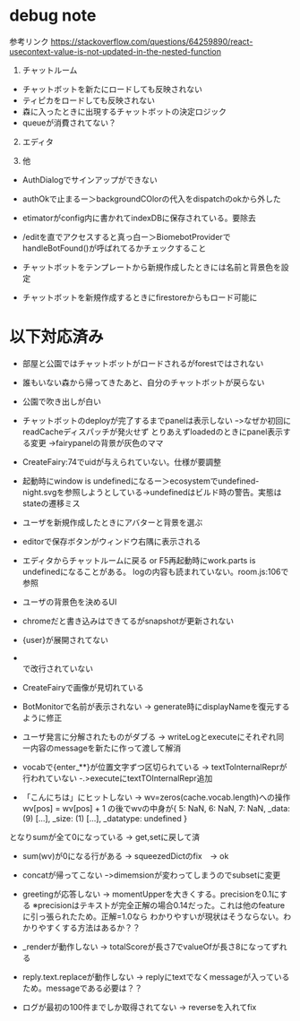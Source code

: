 debug note
==============

参考リンク
https://stackoverflow.com/questions/64259890/react-usecontext-value-is-not-updated-in-the-nested-function

1. チャットルーム

* チャットボットを新たにロードしても反映されない
* ティピカをロードしても反映されない
* 森に入ったときに出現するチャットボットの決定ロジック
* queueが消費されてない？


2. エディタ



3. 他

* AuthDialogでサインアップができない
* authOkで止まるー＞backgroundCOlorの代入をdispatchのokから外した

* etimatorがconfig内に書かれてindexDBに保存されている。要除去
* /editを直でアクセスすると真っ白ー＞BiomebotProviderでhandleBotFound()が呼ばれてるかチェックすること
* チャットボットをテンプレートから新規作成したときには名前と背景色を設定
* チャットボットを新規作成するときにfirestoreからもロード可能に

# 以下対応済み
* 部屋と公園ではチャットボットがロードされるがforestではされない
* 誰もいない森から帰ってきたあと、自分のチャットボットが戻らない
* 公園で吹き出しが白い
* チャットボットのdeployが完了するまでpanelは表示しない
ｰ>なぜか初回にreadCacheディスパッチが発火せず
とりあえずloadedのときにpanel表示する変更
->fairypanelの背景が灰色のママ
* CreateFairy:74でuidが与えられていない。仕様が要調整
* 起動時にwindow is undefinedになるー＞ecosystemでundefined-night.svgを参照しようとしている->undefinedはビルド時の警告。実態はstateの遷移ミス
* ユーザを新規作成したときにアバターと背景を選ぶ
* editorで保存ボタンがウィンドウ右隅に表示される
* エディタからチャットルームに戻る or F5再起動時にwork.parts is undefinedになることがある。
logの内容も読まれていない。room.js:106で参照 
* ユーザの背景色を決めるUI
* chromeだと書き込みはできてるがsnapshotが更新されない
* {user}が展開されてない

* <br>で改行されていない
* CreateFairyで画像が見切れている

* BotMonitorで名前が表示されない
-> generate時にdisplayNameを復元するように修正

* ユーザ発言に分解されたものがダブる
-> writeLogとexecuteにそれぞれ同一内容のmessageを新たに作って渡して解消

* vocabで{enter_**}が位置文字ずつ区切られている
-> textToInternalReprが行われていない
-.>executeにtextTOInternalRepr追加

* 「こんにちは」にヒットしない
-> wv=zeros(cache.vocab.length)への操作
   wv[pos] = wv[pos] + 1
   の後でwvの中身が{ 5: NaN, 6: NaN, 7: NaN, _data: (9) […], _size: (1) […], _datatype: undefined }

となりsumが全て0になっている -> get,setに戻して済

* sum(wv)が0になる行がある
-> squeezedDictのfix　-> ok

* concatが帰ってこない
ｰ>dimemsionが変わってしまうのでsubsetに変更


* greetingが応答しない
-> momentUpperを大きくする。precisionを0.1にする
※precisionはテキストが完全正解の場合0.14だった。これは他のfeatureに引っ張られたため。正解=1.0なら
わかりやすいが現状はそうならない。わかりやすくする方法はあるか？？

* _renderが動作しない
-> totalScoreが長さ7でvalueOfが長さ8になってずれる

* reply.text.replaceが動作しない
-> replyにtextでなくmessageが入っているため。messageである必要は？？

* ログが最初の100件までしか取得されてない
-> reverseを入れてfix


